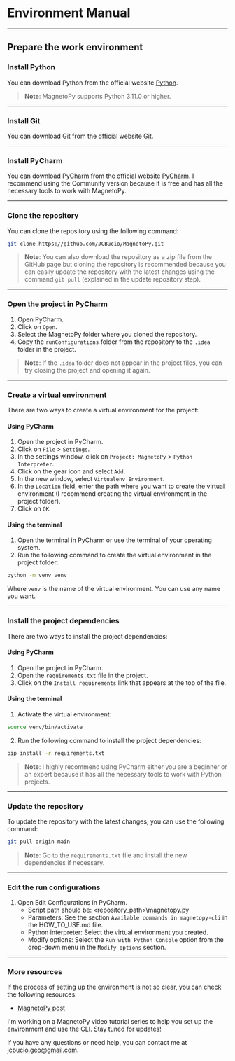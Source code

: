 # Environment Manual

---
## Prepare the work environment

### Install Python
You can download Python from the official website [Python](https://www.python.org/downloads/).

> **Note**: MagnetoPy supports Python 3.11.0 or higher.

---

### Install Git
You can download Git from the official website [Git](https://git-scm.com/downloads).

---

### Install PyCharm
You can download PyCharm from the official website [PyCharm](https://www.jetbrains.com/pycharm/download/).
I recommend using the Community version because it is free and has all the necessary tools to work with MagnetoPy.

---

### Clone the repository
You can clone the repository using the following command:

```sh
git clone https://github.com/JCBucio/MagnetoPy.git
```

> **Note**: You can also download the repository as a zip file from the GitHub page but cloning the repository is recommended because you can easily update the repository with the latest changes using the command `git pull` (explained in the update repository step).

---

### Open the project in PyCharm
1. Open PyCharm.
2. Click on `Open`.
3. Select the MagnetoPy folder where you cloned the repository.
4. Copy the `runConfigurations` folder from the repository to the `.idea` folder in the project.

> **Note**: If the `.idea` folder does not appear in the project files, you can try closing the project and opening it again.

---

### Create a virtual environment
There are two ways to create a virtual environment for the project:

#### Using PyCharm

1. Open the project in PyCharm.
2. Click on `File` > `Settings`.
3. In the settings window, click on `Project: MagnetoPy` > `Python Interpreter`.
4. Click on the gear icon and select `Add`.
5. In the new window, select `Virtualenv Environment`.
6. In the `Location` field, enter the path where you want to create the virtual environment (I recommend creating the virtual environment in the project folder).
7. Click on `OK`.

#### Using the terminal

1. Open the terminal in PyCharm or use the terminal of your operating system.
2. Run the following command to create the virtual environment in the project folder:

```sh
python -m venv venv
```

Where `venv` is the name of the virtual environment. You can use any name you want.

---

### Install the project dependencies

There are two ways to install the project dependencies:

#### Using PyCharm

1. Open the project in PyCharm.
2. Open the `requirements.txt` file in the project.
3. Click on the `Install requirements` link that appears at the top of the file.

#### Using the terminal

1. Activate the virtual environment:

```sh
source venv/bin/activate
```

2. Run the following command to install the project dependencies:

```sh
pip install -r requirements.txt
```

> **Note**: I highly recommend using PyCharm either you are a beginner or an expert because it has all the necessary tools to work with Python projects.

---

### Update the repository

To update the repository with the latest changes, you can use the following command:

```sh
git pull origin main
```

> **Note**: Go to the `requirements.txt` file and install the new dependencies if necessary.

---

### Edit the run configurations

1. Open Edit Configurations in PyCharm.
    - Script path should be: <repository_path>\magnetopy.py
    - Parameters: See the section `Available commands in magnetopy-cli` in the HOW_TO_USE.md file.
    - Python interpreter: Select the virtual environment you created.
    - Modify options: Select the `Run with Python Console` option from the drop-down menu in the `Modify options` section.

---

### More resources
If the process of setting up the environment is not so clear, you can check the following resources:
- [MagnetoPy post](https://jcbucio.github.io/portafolio/MagnetoPy)

I'm working on a MagnetoPy video tutorial series to help you set up the environment and use the CLI. Stay tuned for updates!

If you have any questions or need help, you can contact me at [jcbucio.geo@gmail.com](mailto:jcbucio.geo@gmail.com).